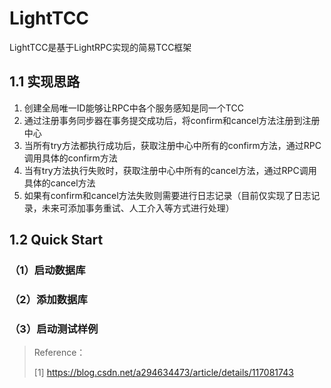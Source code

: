 # LightTCC

LightTCC是基于LightRPC实现的简易TCC框架

## 1.1 实现思路

1. 创建全局唯一ID能够让RPC中各个服务感知是同一个TCC
2. 通过注册事务同步器在事务提交成功后，将confirm和cancel方法注册到注册中心
3. 当所有try方法都执行成功后，获取注册中心中所有的confirm方法，通过RPC调用具体的confirm方法
4. 当有try方法执行失败时，获取注册中心中所有的cancel方法，通过RPC调用具体的cancel方法
5. 如果有confirm和cancel方法失败则需要进行日志记录（目前仅实现了日志记录，未来可添加事务重试、人工介入等方式进行处理）

## 1.2 Quick Start

### （1）启动数据库

### （2）添加数据库

### （3）启动测试样例

> Reference：
>
> [1] https://blog.csdn.net/a294634473/article/details/117081743